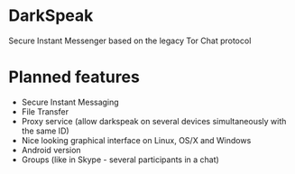 # DarkSpeak

Secure Instant Messenger based on the legacy Tor Chat protocol

# Planned features
- Secure Instant Messaging
- File Transfer
- Proxy service (allow darkspeak on several devices simultaneously with the same ID)
- Nice looking graphical interface on Linux, OS/X and Windows
- Android version
- Groups (like in Skype - several participants in a chat)

